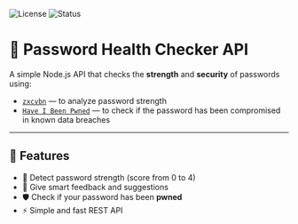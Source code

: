 ![License](https://img.shields.io/badge/license-MIT-green)
![Status](https://img.shields.io/badge/status-active-brightgreen)

# 🔐 Password Health Checker API

A simple Node.js API that checks the **strength** and **security** of passwords using:

- [`zxcvbn`](https://github.com/dropbox/zxcvbn) — to analyze password strength
- [`Have I Been Pwned`](https://haveibeenpwned.com/API/v3) — to check if the password has been compromised in known data breaches

---

## 🚀 Features

- 💪 Detect password strength (score from 0 to 4)
- 🧠 Give smart feedback and suggestions
- 🛡️ Check if your password has been **pwned**
- ⚡ Simple and fast REST API
